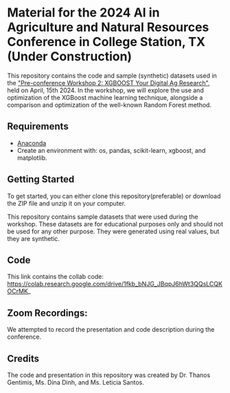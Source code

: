 # Material for the 2024 AI in Agriculture and Natural Resources Conference in College Station, TX (Under Construction)

This repository contains the code and sample (synthetic) datasets used in the ["Pre-conference Workshop 2: XGBOOST Your Digital Ag Research"](https://agriliferegister.tamu.edu/website/63088/#agenda), held on April, 15th 2024. In the workshop, we will explore the use and optimization of the XGBoost machine learning technique, alongside a comparison and optimization of the well-known Random Forest method.

## Requirements
- [Anaconda](https://www.anaconda.com/)
- Create an environment with: os, pandas, scikit-learn, xgboost, and matplotlib.

## Getting Started
To get started, you can either clone this repository(preferable) or download the ZIP file and unzip it on your computer. 

This repository contains sample datasets that were used during the workshop. These datasets are for educational purposes only and should not be used for any other purpose. They were generated using real values, but they are synthetic.

## Code
This link contains the collab code: https://colab.research.google.com/drive/1fkb_bNJG_JBqpJ6hWt3QQsLCQKOCrMK_


## Zoom Recordings:
We attempted to record the presentation and code description during the conference. 

## Credits
The code and presentation in this repository was created by Dr. Thanos Gentimis,  Ms. Dina Dinh, and Ms. Leticia Santos. 
